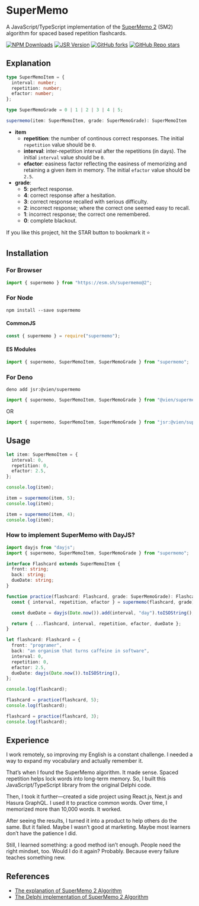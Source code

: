 # SuperMemo

A JavaScript/TypeScript implementation of the [SuperMemo 2](https://super-memory.com/english/ol/sm2.htm) (SM2) algorithm for spaced based repetition flashcards.

[![NPM Downloads](https://img.shields.io/npm/dy/supermemo?label=NPM)](https://www.npmjs.com/package/supermemo)
[![JSR Version](https://img.shields.io/jsr/v/%40vien/supermemo?label=JSR)](https://jsr.io/@vien/supermemo)
[![GitHub forks](https://img.shields.io/github/forks/viendinhcom/supermemo)](https://github.com/VienDinhCom/supermemo)
[![GitHub Repo stars](https://img.shields.io/github/stars/viendinhcom/supermemo)](https://github.com/VienDinhCom/supermemo)

## Explanation

```ts
type SuperMemoItem = {
  interval: number;
  repetition: number;
  efactor: number;
};

type SuperMemoGrade = 0 | 1 | 2 | 3 | 4 | 5;

supermemo(item: SuperMemoItem, grade: SuperMemoGrade): SuperMemoItem
```

- **item**
  - **repetition**: the number of continous correct responses. The initial `repetition` value should be `0`.
  - **interval**: inter-repetition interval after the repetitions (in days). The initial `interval` value should be `0`.
  - **efactor**: easiness factor reflecting the easiness of memorizing and retaining a given item in memory. The initial `efactor` value should be `2.5`.
- **grade**:
  - **5**: perfect response.
  - **4**: correct response after a hesitation.
  - **3**: correct response recalled with serious difficulty.
  - **2**: incorrect response; where the correct one seemed easy to recall.
  - **1**: incorrect response; the correct one remembered.
  - **0**: complete blackout.

If you like this project, hit the STAR button to bookmark it ⭐️

## Installation

### For Browser

```ts
import { supermemo } from "https://esm.sh/supermemo@2";
```

### For Node

```
npm install --save supermemo
```

#### CommonJS

```js
const { supermemo } = require("supermemo");
```

#### ES Modules

```ts
import { supermemo, SuperMemoItem, SuperMemoGrade } from "supermemo";
```

### For Deno

```
deno add jsr:@vien/supermemo
```

```ts
import { supermemo, SuperMemoItem, SuperMemoGrade } from "@vien/supermemo";
```

OR

```ts
import { supermemo, SuperMemoItem, SuperMemoGrade } from "jsr:@vien/supermemo";
```

## Usage

```ts
let item: SuperMemoItem = {
  interval: 0,
  repetition: 0,
  efactor: 2.5,
};

console.log(item);

item = supermemo(item, 5);
console.log(item);

item = supermemo(item, 4);
console.log(item);
```

### How to implement SuperMemo with DayJS?

```ts
import dayjs from "dayjs";
import { supermemo, SuperMemoItem, SuperMemoGrade } from "supermemo";

interface Flashcard extends SuperMemoItem {
  front: string;
  back: string;
  dueDate: string;
}

function practice(flashcard: Flashcard, grade: SuperMemoGrade): Flashcard {
  const { interval, repetition, efactor } = supermemo(flashcard, grade);

  const dueDate = dayjs(Date.now()).add(interval, "day").toISOString();

  return { ...flashcard, interval, repetition, efactor, dueDate };
}

let flashcard: Flashcard = {
  front: "programer",
  back: "an organism that turns caffeine in software",
  interval: 0,
  repetition: 0,
  efactor: 2.5,
  dueDate: dayjs(Date.now()).toISOString(),
};

console.log(flashcard);

flashcard = practice(flashcard, 5);
console.log(flashcard);

flashcard = practice(flashcard, 3);
console.log(flashcard);
```

## Experience

I work remotely, so improving my English is a constant challenge. I needed a way to expand my vocabulary and actually remember it.

That’s when I found the SuperMemo algorithm. It made sense. Spaced repetition helps lock words into long-term memory. So, I built this JavaScript/TypeScript library from the original Delphi code.

Then, I took it further—created a side project using React.js, Next.js and Hasura GraphQL. I used it to practice common words. Over time, I memorized more than 10,000 words. It worked.

After seeing the results, I turned it into a product to help others do the same. But it failed. Maybe I wasn’t good at marketing. Maybe most learners don’t have the patience I did.

Still, I learned something: a good method isn’t enough. People need the right mindset, too. Would I do it again? Probably. Because every failure teaches something new.

## References

- [The explanation of SuperMemo 2 Algorithm](https://super-memory.com/english/ol/sm2.htm)
- [The Delphi implementation of SuperMemo 2 Algorithm](https://super-memory.com/english/ol/sm2source.htm)

